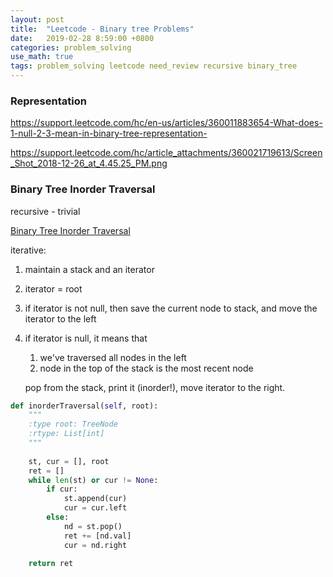 ```yaml
---
layout: post
title:  "Leetcode - Binary tree Problems"
date:   2019-02-28 8:59:00 +0800
categories: problem_solving
use_math: true
tags: problem_solving leetcode need_review recursive binary_tree
---
```



### Representation

<a href="https://support.leetcode.com/hc/en-us/articles/360011883654-What-does-1-null-2-3-mean-in-binary-tree-representation-" target="_blank">https://support.leetcode.com/hc/en-us/articles/360011883654-What-does-1-null-2-3-mean-in-binary-tree-representation-</a>

https://support.leetcode.com/hc/article_attachments/360021719613/Screen_Shot_2018-12-26_at_4.45.25_PM.png


### Binary Tree Inorder Traversal
recursive - trivial 

<a href="https://leetcode.com/problems/binary-tree-inorder-traversal/submissions/" target="_blank">Binary Tree Inorder Traversal</a>

iterative: 
1. maintain a stack and an iterator
2. iterator = root
3. if iterator is not null, then save the current node to stack, and move the iterator to the left
4. if iterator is null, it means that  
    1. we've traversed all nodes in the left
    2. node in the top of the stack is the most recent node
    
    pop from the stack, print it (inorder!), move iterator to the right.

```python
def inorderTraversal(self, root):
    """
    :type root: TreeNode
    :rtype: List[int]
    """
    
    st, cur = [], root
    ret = []
    while len(st) or cur != None:
        if cur:
            st.append(cur)
            cur = cur.left
        else:
            nd = st.pop()
            ret += [nd.val]
            cur = nd.right
            
    return ret
```